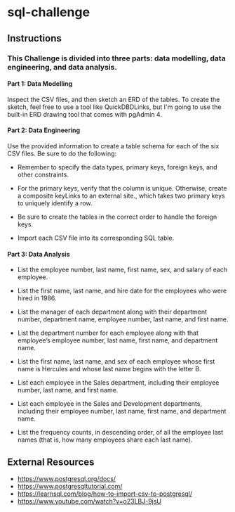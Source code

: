 # sql-challenge

## Instructions
### This Challenge is divided into three parts: data modelling, data engineering, and data analysis.

#### Part 1: Data Modelling
Inspect the CSV files, and then sketch an ERD of the tables. To create the sketch, feel free to use a tool like QuickDBDLinks, but I'm going to use the built-in ERD drawing tool that comes with pgAdmin 4.

#### Part 2: Data Engineering
Use the provided information to create a table schema for each of the six CSV files. Be sure to do the following:

* Remember to specify the data types, primary keys, foreign keys, and other constraints.

* For the primary keys, verify that the column is unique. Otherwise, create a composite keyLinks to an external site., which takes two primary keys to uniquely identify a row.

* Be sure to create the tables in the correct order to handle the foreign keys.

* Import each CSV file into its corresponding SQL table.

#### Part 3: Data Analysis
* List the employee number, last name, first name, sex, and salary of each employee.

* List the first name, last name, and hire date for the employees who were hired in 1986.

* List the manager of each department along with their department number, department name, employee number, last name, and first name.

* List the department number for each employee along with that employee’s employee number, last name, first name, and department name.

* List the first name, last name, and sex of each employee whose first name is Hercules and whose last name begins with the letter B.

* List each employee in the Sales department, including their employee number, last name, and first name.

* List each employee in the Sales and Development departments, including their employee number, last name, first name, and department name.

* List the frequency counts, in descending order, of all the employee last names (that is, how many employees share each last name).

## External Resources
* https://www.postgresql.org/docs/
* https://www.postgresqltutorial.com/
* https://learnsql.com/blog/how-to-import-csv-to-postgresql/
* https://www.youtube.com/watch?v=o23LBJ-9jsU

